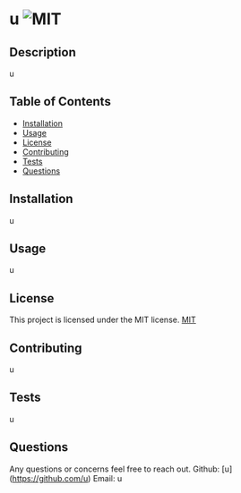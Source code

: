 # u <img alt="MIT" src="https://img.shields.io/badge/MIT-blue" />
    
## Description
u
    
## Table of Contents
- [Installation](#installation)
- [Usage](#usage)
- [License](#license)
- [Contributing](#contributing)
- [Tests](#tests)
- [Questions](#questions)
        
## Installation
u
    
## Usage
u

## License
This project is licensed under the MIT license.
[MIT](https://opensource.org/licenses/MIT)


## Contributing
u

## Tests
u
    
## Questions
Any questions or concerns feel free to reach out.
Github: [u] (https://github.com/u)
Email: u
